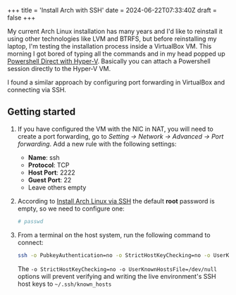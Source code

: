+++
title = 'Install Arch with SSH'
date = 2024-06-22T07:33:40Z
draft = false
+++

My current Arch Linux installation has many years and I'd like to reinstall it using other technologies like LVM and BTRFS, but before reinstalling my laptop, I'm testing the installation process inside a VirtualBox VM. This morning I got bored of typing all the commands and in my head popped up [Powershell Direct with Hyper-V](https://learn.microsoft.com/en-us/virtualization/hyper-v-on-windows/user-guide/powershell-direct). Basically you can attach a Powershell session directly to the Hyper-V VM.

I found a similar approach by configuring port forwarding in VirtualBox and connecting via SSH.

## Getting started

1. If you have configured the VM with the NIC in NAT, you will need to create a port forwarding, go to *Setting → Network → Advanced → Port forwarding*. Add a new rule with the following settings:

    * **Name**: ssh
    * **Protocol**: TCP
    * **Host Port**: 2222
    * **Guest Port**: 22
    * Leave others empty

1. According to [Install Arch Linux via SSH](https://wiki.archlinux.org/title/Install_Arch_Linux_via_SSH) the default **root** password is empty, so we need to configure one:

    ```bash
    # passwd
    ```

1. From a terminal on the host system, run the following command to connect:

    ```bash
    ssh -o PubkeyAuthentication=no -o StrictHostKeyChecking=no -o UserKnownHostsFile=/dev/null -p 2222 root@localhost
    ```

    The `-o StrictHostKeyChecking=no -o UserKnownHostsFile=/dev/null` options will prevent verifying and writing the live environment's SSH host keys to `~/.ssh/known_hosts`
